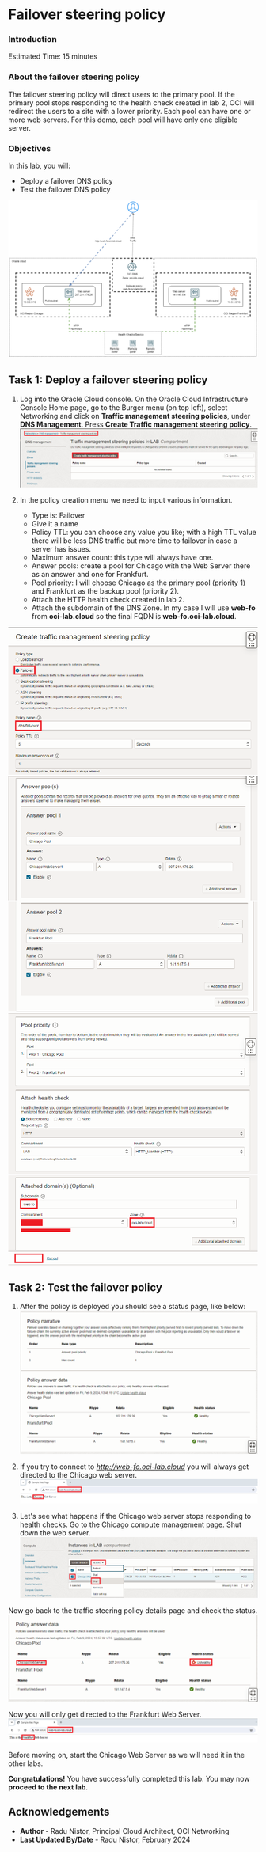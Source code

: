 # Failover steering policy

### Introduction

Estimated Time: 15 minutes

### About the failover steering policy

The failover steering policy will direct users to the primary pool. If the primary pool stops responding to the health check created in lab 2, OCI will redirect the users to a site with a lower priority. Each pool can have one or more web servers. For this demo, each pool will have only one eligible server.

### Objectives

In this lab, you will:

* Deploy a failover DNS policy
* Test the failover DNS policy

![lab4](images/lab4.png)

## Task 1: Deploy a failover steering policy

1. Log into the Oracle Cloud console. On the Oracle Cloud Infrastructure Console Home page, go to the Burger menu (on top left), select Networking and click on **Traffic management steering policies**, under **DNS Management**. Press **Create Traffic management steering policy**. 
  ![Create dnspol](images/dnspol.png)
 
2. In the policy creation menu we need to input various information.

    * Type is: Failover
    * Give it a name
    * Policy TTL: you can choose any value you like; with a high TTL value there will be less DNS traffic but more time to failover in case a server has issues.
    * Maximum answer count: this type will always have one.
    * Answer pools: create a pool for Chicago with the Web Server there as an answer and one for Frankfurt.
    * Pool priority: I will choose Chicago as the primary pool (priority 1) and Frankfurt as the backup pool (priority 2).
    * Attach the HTTP health check created in lab 2.
    * Attach the subdomain of the DNS Zone. In my case I will use **web-fo** from **oci-lab.cloud** so the final FQDN is **web-fo.oci-lab.cloud**.
    
  ![Create dnspolfo2](images/dnspolfo2.png)
  ![Create dnspolfo3](images/dnspolfo3.png)
  ![Create dnspolfo4](images/dnspolfo4.png)
  ![Create dnspolfo5](images/dnspolfo5.png)
  ![Create dnspolfo6](images/dnspolfo6.png)

## Task 2: Test the failover policy

1. After the policy is deployed you should see a status page, like below:
  ![Policy statusfo](images/policystatusfo.png)

2. If you try to connect to *http://web-fo.oci-lab.cloud* you will always get directed to the Chicago web server. 
  ![Web responsefo](images/webresponsefo.png)
  
3. Let's see what happens if the Chicago web server stops responding to health checks. Go to the Chicago compute management page. Shut down the web server.
  ![Stop chicago](images/stopchic.png)

  Now go back to the traffic steering policy details page and check the status. 
  ![Policy status2fo](images/policystatus2fo.png)

  Now you will only get directed to the Frankfurt Web Server. 
  ![Policy statusfo3](images/policystatusfo3.png)

  Before moving on, start the Chicago Web Server as we will need it in the other labs.

**Congratulations!** You have successfully completed this lab. You may now **proceed to the next lab**.

## Acknowledgements

* **Author** - Radu Nistor, Principal Cloud Architect, OCI Networking
* **Last Updated By/Date** - Radu Nistor, February 2024